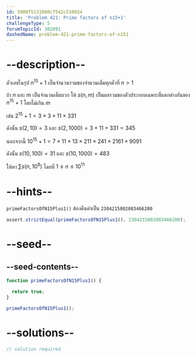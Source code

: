 ```yaml
---
id: 5900f5131000cf542c510024
title: 'Problem 421: Prime factors of n15+1'
challengeType: 5
forumTopicId: 302091
dashedName: problem-421-prime-factors-of-n151
---
```


# --description--

ตัวเลขในรุป $n^{15} + 1$ เป็นจำนวนรวมของจำนวนเต็มทุกตัวที่ $n > 1$

ถ้า $n$ และ $m$ เป็นจำนวนเต็มบวก ให้ $s(n, m)$ เป็นผลรวมของตัวประกอบเฉพาะที่แตกต่างกันของ $n^{15} + 1$ โดยไม่เกิน $m$

เช่น $2^{15} + 1 = 3 × 3 × 11 × 331$

ดังนั้น $s(2, 10) = 3$ และ $s(2, 1000) = 3 + 11 + 331 = 345$

นอกจากนี้ ${10}^{15} + 1 = 7 × 11 × 13 × 211 × 241 × 2161 × 9091$

ดังนั้น $s(10, 100) = 31$ และ $s(10, 1000) = 483$

ให้หา $\sum s(n, {10}^8)$ โดยที่ $1 ≤ n ≤ {10}^{11}$

# --hints--

`primeFactorsOfN15Plus1()` ต้องคืนค่าเป็น `2304215802083466200`

```js
assert.strictEqual(primeFactorsOfN15Plus1(), 2304215802083466200);
```

# --seed--

## --seed-contents--

```js
function primeFactorsOfN15Plus1() {

  return true;
}

primeFactorsOfN15Plus1();
```

# --solutions--

```js
// solution required
```
